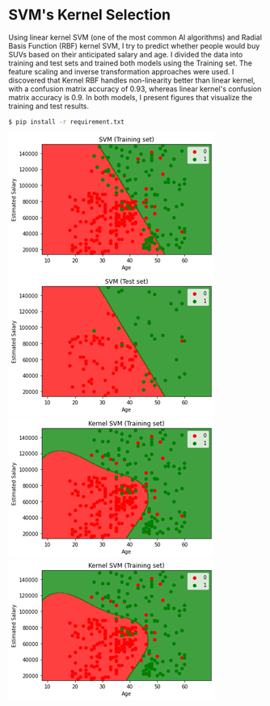 # SVM's Kernel Selection

Using linear kernel SVM (one of the most common AI algorithms) and Radial Basis Function (RBF) kernel SVM, I try to predict whether people would buy SUVs based on their anticipated salary and age. I divided the data into training and test sets and trained both models using the Training set. The feature scaling and inverse transformation approaches were used. I discovered that Kernel RBF handles non-linearity better than linear kernel, with a confusion matrix accuracy of 0.93, whereas linear kernel's confusion matrix accuracy is 0.9. In both models, I present figures that visualize the training and test results.



```bash
$ pip install -r requirement.txt
```
![model's output](./Figure1.png)
![model's output](./Figure2.png)
![model's output](./Figure3.png)
![model's output](./Figure3.png)
